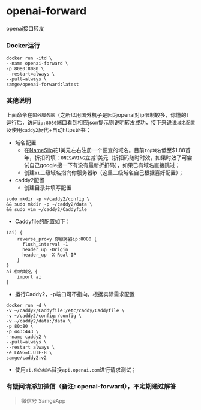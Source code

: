 # openai-forward
openai接口转发


### Docker运行
```docker
docker run -itd \
--name openai-forward \
-p 8080:8080 \
--restart=always \
--pull=always \
samge/openai-forward:latest
```

### 其他说明
上面命令在`国外服务器`（之所以用国外机子是因为openai对ip限制较多，你懂的）运行后，访问`ip:8080`端口看到相应json提示则说明转发成功，接下来说说`域名配置`及使用`caddy2`反代+自动https证书；
- 域名配置
  - 在[NameSilo](https://www.namesilo.com/)花1美元左右注册一个便宜的域名。目前`top域名`低至$1.88首年，折扣码填：`ONESAVING`立减1美元（折扣码随时时效，如果时效了可尝试自己google搜一下有没有最新折扣码），如果已有域名直接跳过；
  - 创建`ai`二级域名指向你服务器ip（这里二级域名自己根据喜好配置）；
- caddy2配置
  - 创建目录并填写配置
```shell
sudo mkdir -p ~/caddy2/config \
&& sudo mkdir -p ~/caddy2/data \
&& sudo vim ~/caddy2/Caddyfile
```
  - Caddyfile的配置如下：
```caddyfile
(ai) {
    reverse_proxy 你服务器ip:8080 {
      flush_interval -1
	  header_up -Origin
	  header_up -X-Real-IP
    }
}
ai.你的域名 {
    import ai
}
```
  - 运行Caddy2，-p端口可不指向，根据实际需求配置
```shell
docker run -d \
-v ~/caddy2/Caddyfile:/etc/caddy/Caddyfile \
-v ~/caddy2/config:/config \
-v ~/caddy2/data:/data \
-p 80:80 \
-p 443:443 \
--name caddy2 \
--pull=always \
--restart always \
-e LANG=C.UTF-8 \
samge/caddy2:v2
```
  - 使用`ai.你的域名`替换`api.openai.com`进行请求测试；


### 有疑问请添加微信（备注: openai-forward），不定期通过解答
> 微信号 SamgeApp